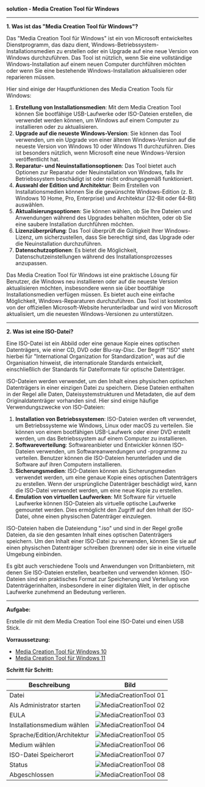
**solution - Media Creation Tool für Windows**

---

**1. Was ist das "Media Creation Tool für Windows"?**

Das "Media Creation Tool für Windows" ist ein von Microsoft entwickeltes Dienstprogramm, das dazu dient, Windows-Betriebssystem-Installationsmedien zu erstellen oder ein Upgrade auf eine neue Version von Windows durchzuführen. Das Tool ist nützlich, wenn Sie eine vollständige Windows-Installation auf einem neuen Computer durchführen möchten oder wenn Sie eine bestehende Windows-Installation aktualisieren oder reparieren müssen.

Hier sind einige der Hauptfunktionen des Media Creation Tools für Windows:

1. **Erstellung von Installationsmedien**: Mit dem Media Creation Tool können Sie bootfähige USB-Laufwerke oder ISO-Dateien erstellen, die verwendet werden können, um Windows auf einem Computer zu installieren oder zu aktualisieren.
2. **Upgrade auf die neueste Windows-Version**: Sie können das Tool verwenden, um ein Upgrade von einer älteren Windows-Version auf die neueste Version von Windows 10 oder Windows 11 durchzuführen. Dies ist besonders nützlich, wenn Microsoft eine neue Windows-Version veröffentlicht hat.
3. **Reparatur- und Neuinstallationsoptionen**: Das Tool bietet auch Optionen zur Reparatur oder Neuinstallation von Windows, falls Ihr Betriebssystem beschädigt ist oder nicht ordnungsgemäß funktioniert.
4. **Auswahl der Edition und Architektur**: Beim Erstellen von Installationsmedien können Sie die gewünschte Windows-Edition (z. B. Windows 10 Home, Pro, Enterprise) und Architektur (32-Bit oder 64-Bit) auswählen.
5. **Aktualisierungsoptionen**: Sie können wählen, ob Sie Ihre Dateien und Anwendungen während des Upgrades behalten möchten, oder ob Sie eine saubere Installation durchführen möchten.
6. **Lizenzüberprüfung**: Das Tool überprüft die Gültigkeit Ihrer Windows-Lizenz, um sicherzustellen, dass Sie berechtigt sind, das Upgrade oder die Neuinstallation durchzuführen.
7. **Datenschutzoptionen**: Es bietet die Möglichkeit, Datenschutzeinstellungen während des Installationsprozesses anzupassen.

Das Media Creation Tool für Windows ist eine praktische Lösung für Benutzer, die Windows neu installieren oder auf die neueste Version aktualisieren möchten, insbesondere wenn sie über bootfähige Installationsmedien verfügen müssen. Es bietet auch eine einfache Möglichkeit, Windows-Reparaturen durchzuführen. Das Tool ist kostenlos von der offiziellen Microsoft-Website herunterladbar und wird von Microsoft aktualisiert, um die neuesten Windows-Versionen zu unterstützen.

---

**2. Was ist eine ISO-Datei?**

Eine ISO-Datei ist ein Abbild oder eine genaue Kopie eines optischen Datenträgers, wie einer CD, DVD oder Blu-ray-Disc. Der Begriff "ISO" steht hierbei für "International Organization for Standardization", was auf die Organisation hinweist, die internationale Standards entwickelt, einschließlich der Standards für Dateiformate für optische Datenträger.

ISO-Dateien werden verwendet, um den Inhalt eines physischen optischen Datenträgers in einer einzigen Datei zu speichern. Diese Dateien enthalten in der Regel alle Daten, Dateisystemstrukturen und Metadaten, die auf dem Originaldatenträger vorhanden sind. Hier sind einige häufige Verwendungszwecke von ISO-Dateien:

1. **Installation von Betriebssystemen**: ISO-Dateien werden oft verwendet, um Betriebssysteme wie Windows, Linux oder macOS zu verteilen. Sie können von einem bootfähigen USB-Laufwerk oder einer DVD erstellt werden, um das Betriebssystem auf einem Computer zu installieren.
2. **Softwareverteilung**: Softwareanbieter und Entwickler können ISO-Dateien verwenden, um Softwareanwendungen und -programme zu verteilen. Benutzer können die ISO-Dateien herunterladen und die Software auf ihren Computern installieren.
3. **Sicherungsmedien**: ISO-Dateien können als Sicherungsmedien verwendet werden, um eine genaue Kopie eines optischen Datenträgers zu erstellen. Wenn der ursprüngliche Datenträger beschädigt wird, kann die ISO-Datei verwendet werden, um eine neue Kopie zu erstellen.
4. **Emulation von virtuellen Laufwerken**: Mit Software für virtuelle Laufwerke können ISO-Dateien als virtuelle optische Laufwerke gemountet werden. Dies ermöglicht den Zugriff auf den Inhalt der ISO-Datei, ohne einen physischen Datenträger einzulegen.

ISO-Dateien haben die Dateiendung ".iso" und sind in der Regel große Dateien, da sie den gesamten Inhalt eines optischen Datenträgers speichern. Um den Inhalt einer ISO-Datei zu verwenden, können Sie sie auf einen physischen Datenträger schreiben (brennen) oder sie in eine virtuelle Umgebung einbinden.

Es gibt auch verschiedene Tools und Anwendungen von Drittanbietern, mit denen Sie ISO-Dateien erstellen, bearbeiten und verwenden können. ISO-Dateien sind ein praktisches Format zur Speicherung und Verteilung von Datenträgerinhalten, insbesondere in einer digitalen Welt, in der optische Laufwerke zunehmend an Bedeutung verlieren.

---

**Aufgabe:**

Erstelle dir mit dem Media Creation Tool eine ISO-Datei und einen USB Stick.

**Vorraussetzung:**
* [Media Creation Tool für Windows 10](https://www.microsoft.com/de-de/software-download/windows10/)
* [Media Creation Tool für Windows 11](https://www.microsoft.com/de-de/software-download/windows11/)

**Schritt für Schritt:**

| Beschreibung                | Bild                                                                                                                                        |
| --------------------------- | ------------------------------------------------------------------------------------------------------------------------------------------- |
| Datei                       | ![MediaCreationTool 01](https://github.com/dr-woitschek/learn/blob/main/Media_Creation_Tool_fuer_Windows/solution/MediaCreationTool_01.jpg) |
| Als Administrator starten   | ![MediaCreationTool 02](https://github.com/dr-woitschek/learn/blob/main/Media_Creation_Tool_fuer_Windows/solution/MediaCreationTool_02.jpg) |
| EULA                        | ![MediaCreationTool 03](https://github.com/dr-woitschek/learn/blob/main/Media_Creation_Tool_fuer_Windows/solution/MediaCreationTool_03.jpg) |
| Installationsmedium wählen  | ![MediaCreationTool 04](https://github.com/dr-woitschek/learn/blob/main/Media_Creation_Tool_fuer_Windows/solution/MediaCreationTool_04.jpg) |
| Sprache/Edition/Architektur | ![MediaCreationTool 05](https://github.com/dr-woitschek/learn/blob/main/Media_Creation_Tool_fuer_Windows/solution/MediaCreationTool_05.jpg) |
| Medium wählen               | ![MediaCreationTool 06](https://github.com/dr-woitschek/learn/blob/main/Media_Creation_Tool_fuer_Windows/solution/MediaCreationTool_06.jpg) |
| ISO-Datei Speicherort       | ![MediaCreationTool 07](https://github.com/dr-woitschek/learn/blob/main/Media_Creation_Tool_fuer_Windows/solution/MediaCreationTool_07.jpg) |
| Status                      | ![MediaCreationTool 08](https://github.com/dr-woitschek/learn/blob/main/Media_Creation_Tool_fuer_Windows/solution/MediaCreationTool_08.jpg) |
| Abgeschlossen               | ![MediaCreationTool 08](https://github.com/dr-woitschek/learn/blob/main/Media_Creation_Tool_fuer_Windows/solution/MediaCreationTool_09.jpg) |

